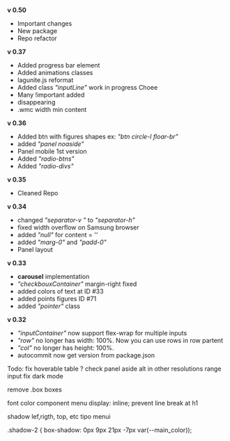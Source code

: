 **v 0.50**
- Important changes
- New package
- Repo refactor



**v 0.37**
- Added progress bar element
- Added animations classes
- lagunite.js reformat
- Added class *"inputLine"* work in progress
Choee
- Many !important added
- disappearing
- .wmc width min content


**v 0.36**
- Added  btn with figures shapes ex: *"btn circle-l floar-br"*
- added *"panel noaside"*
- Panel mobile 1st version 
- Added *"radio-btns"*
- Added *"radio-divs"*


**v 0.35**   
- Cleaned Repo


**v 0.34**   
- changed *"separator-v "* to *"separator-h"* 
- fixed width overflow on Samsung browser
- added *"null"* for content = ''
- added *"marg-0"* and *"padd-0"*
- Panel layout



**v 0.33**     
- **carousel** implementation
- *"checkbouxContainer"* margin-right fixed
- added colors of text  at ID #33
- added points figures ID #71
- added *"pointer"* class





**v 0.32**     
- *"inputContainer"* now support flex-wrap for multiple inputs
- *"row"* no longer has  width: 100%. Now you can use rows in row partent
- *"col"* no longer has height: 100%.
- autocommit now get version from package.json



Todo:
fix hoverable table ?
check panel aside alt in other resolutions
range input fix
dark mode

remove .box boxes

font color
component menu
 display: inline; prevent line break at h1
 
shadow lef,rigth, top, etc tipo menui



.shadow-2 {
    box-shadow: 0px 9px 21px -7px var(--main_color));

 
